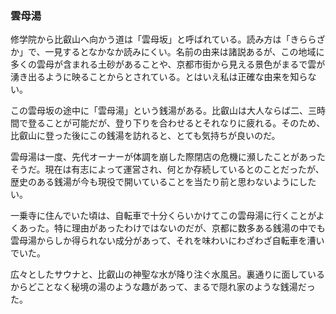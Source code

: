 ### 雲母湯

修学院から比叡山へ向かう道は「雲母坂」と呼ばれている。読み方は「きららざか」で、一見するとなかなか読みにくい。名前の由来は諸説あるが、この地域に多くの雲母が含まれる土砂があることや、京都市街から見える景色がまるで雲が湧き出るように映ることからとされている。とはいえ私は正確な由来を知らない。

この雲母坂の途中に「雲母湯」という銭湯がある。比叡山は大人ならば二、三時間で登ることが可能だが、登り下りを合わせるとそれなりに疲れる。そのため、比叡山に登った後にこの銭湯を訪れると、とても気持ちが良いのだ。

雲母湯は一度、先代オーナーが体調を崩した際閉店の危機に瀕したことがあったそうだ。現在は有志によって運営され、何とか存続しているとのことだったが、歴史のある銭湯が今も現役で開いていることを当たり前と思わないようにしたい。

一乗寺に住んでいた頃は、自転車で十分くらいかけてこの雲母湯に行くことがよくあった。特に理由があったわけではないのだが、京都に数多ある銭湯の中でも雲母湯からしか得られない成分があって、それを味わいにわざわざ自転車を漕いでいた。

広々としたサウナと、比叡山の神聖な水が降り注ぐ水風呂。裏通りに面しているからどことなく秘境の湯のような趣があって、まるで隠れ家のような銭湯だった。
